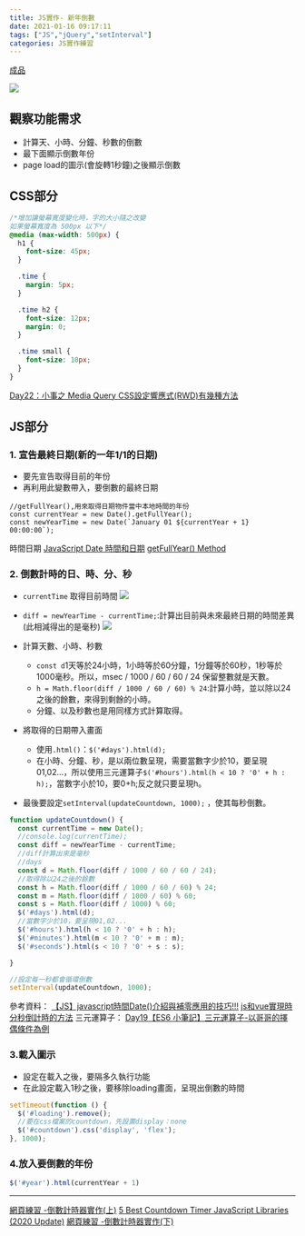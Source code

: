 ```yaml
---
title: JS實作- 新年倒數
date: 2021-01-16 09:17:11
tags: ["JS","jQuery","setInterval"]
categories: JS實作練習
---
```

[成品](https://eva813.github.io/Eva_portfolio/countDown/countDown.html)

![](https://i.imgur.com/et0bQ96.png)

## 觀察功能需求
* 計算天、小時、分鐘、秒數的倒數
* 最下面顯示倒數年份
* page load的圖示(會旋轉1秒鐘)之後顯示倒數

## CSS部分

```css
/*增加讓螢幕寬度變化時，字的大小隨之改變
如果螢幕寬度為 500px 以下*/
@media (max-width: 500px) {
  h1 {
    font-size: 45px;
  }

  .time {
    margin: 5px;
  }

  .time h2 {
    font-size: 12px;
    margin: 0;
  }

  .time small {
    font-size: 10px;
  }
}

```

[Day22：小事之 Media Query
](https://ithelp.ithome.com.tw/articles/10196578)[CSS設定響應式(RWD)有幾種方法](https://malagege.github.io/blog/2019/05/05/CSS%E8%A8%AD%E5%AE%9A%E9%9F%BF%E6%87%89%E5%BC%8F-RWD-%E6%9C%89%E5%B9%BE%E7%A8%AE%E6%96%B9%E6%B3%95/)

## JS部分

### 1. 宣告最終日期(新的一年1/1的日期)

* 要先宣告取得目前的年份
* 再利用此變數帶入，要倒數的最終日期

```javascript=
//getFullYear(),用來取得日期物件當中本地時間的年份
const currentYear = new Date().getFullYear();
const newYearTime = new Date(`January 01 ${currentYear + 1} 00:00:00`);
```

時間日期
[JavaScript Date 時間和日期](https://www.fooish.com/javascript/date)
[getFullYear() Method](https://www.w3schools.com/jsref/jsref_getfullyear.asp)

### 2. 倒數計時的日、時、分、秒

* `currentTime` 取得目前時間
  ![](https://i.imgur.com/b3sgw3L.png)
* `diff = newYearTime - currentTime;`:計算出目前與未來最終日期的時間差異(此相減得出的是毫秒)
  ![](https://i.imgur.com/ly5elua.png)

* 計算天數、小時、秒數
    * `const d`1天等於24小時，1小時等於60分鐘，1分鐘等於60秒，1秒等於1000毫秒。所以，msec / 1000 / 60 / 60 / 24 保留整數就是天數。
    * `h = Math.floor(diff / 1000 / 60 / 60) % 24`:計算小時，並以除以24之後的餘數，來得到剩餘的小時。
    * 分鐘、以及秒數也是用同樣方式計算取得。
* 將取得的日期帶入畫面
    * 使用`.html()`：`$('#days').html(d);`
    * 在小時、分鐘、秒，是以兩位數呈現，需要當數字少於10，要呈現01,02...，所以使用三元運算子`$('#hours').html(h < 10 ? '0' + h : h);`，當數字小於10，要0+h;反之就只要呈現h。

* 最後要設定`setInterval(updateCountdown, 1000);` ，使其每秒倒數。

```javascript
function updateCountdown() {
  const currentTime = new Date();
  //console.log(currentTime);
  const diff = newYearTime - currentTime;
  //diff計算出來是毫秒
  //days
  const d = Math.floor(diff / 1000 / 60 / 60 / 24);
  //取得除以24之後的餘數
  const h = Math.floor(diff / 1000 / 60 / 60) % 24;
  const m = Math.floor(diff / 1000 / 60) % 60;
  const s = Math.floor(diff / 1000) % 60;
  $('#days').html(d);
  //當數字少於10，要呈現01,02...
  $('#hours').html(h < 10 ? '0' + h : h);
  $('#minutes').html(m < 10 ? '0' + m : m);
  $('#seconds').html(s < 10 ? '0' + s : s);

}

//設定每一秒都會循環倒數
setInterval(updateCountdown, 1000);

```
參考資料：
[【JS】javascript時間Date()介紹與補零應用的技巧!!!](http://zhi-yuan-chenge.blogspot.com/2015/10/jsjavascript_16.html)
[js和vue實現時分秒倒計時的方法](https://kknews.cc/zh-tw/code/8g4vo3e.html)
三元運算子：
[Day19【ES6 小筆記】三元運算子-以哥哥的擇偶條件為例
](https://ithelp.ithome.com.tw/articles/10218274)

### 3.載入圖示

* 設定在載入之後，要隔多久執行功能
* 在此設定載入1秒之後，要移除loading畫面，呈現出倒數的時間

```javascript
setTimeout(function () {
  $('#loading').remove();
  //要在css檔案的countdown，先設置display：none
  $('#countdown').css('display', 'flex');
}, 1000);
```

### 4.放入要倒數的年份
```javascript
$('#year').html(currentYear + 1)
```








---
[網頁練習 -倒數計時器實作(上)](https://ithelp.ithome.com.tw/articles/10238189)
[5 Best Countdown Timer JavaScript Libraries (2020 Update)](https://www.cssscript.com/best-countdown-timer/)
[網頁練習 -倒數計時器實作(下)](https://ithelp.ithome.com.tw/articles/10238547)
